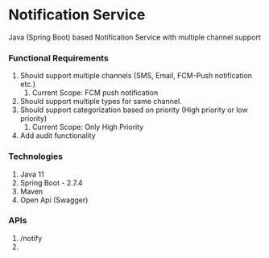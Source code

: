 # Notification Service
Java (Spring Boot) based Notification Service with multiple channel support


### Functional Requirements
1. Should support multiple channels (SMS, Email, FCM-Push notification etc.)
   1. Current Scope: FCM push notification
2. Should support multiple types for same channel.
3. Should support categorization based on priority (High priority or low priority)
   1. Current Scope: Only High Priority
4. Add audit functionality 

### Technologies
1. Java 11
2. Spring Boot - 2.7.4
3. Maven
4. Open Api (Swagger)

### APIs
1. /notify
2. 